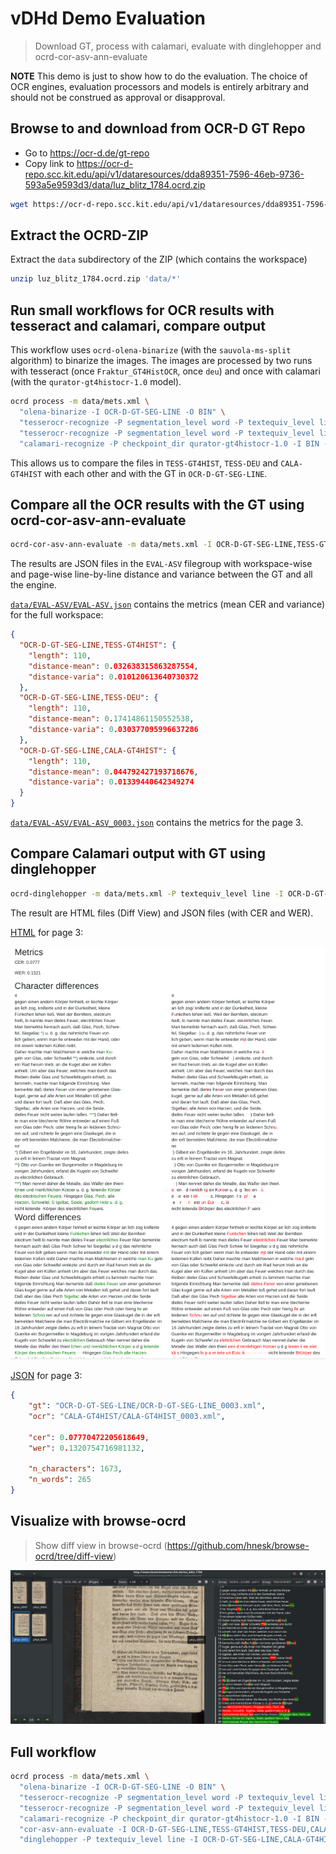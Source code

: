 # vDHd Demo Evaluation

> Download GT, process with calamari, evaluate with dinglehopper and ocrd-cor-asv-ann-evaluate

**NOTE** This demo is just to show how to do the evaluation. The choice of OCR
engines, evaluation processors and models is entirely arbitrary and should not
be construed as approval or disapproval.

## Browse to and download from OCR-D GT Repo

* Go to https://ocr-d.de/gt-repo
* Copy link to https://ocr-d-repo.scc.kit.edu/api/v1/dataresources/dda89351-7596-46eb-9736-593a5e9593d3/data/luz_blitz_1784.ocrd.zip

```sh
wget https://ocr-d-repo.scc.kit.edu/api/v1/dataresources/dda89351-7596-46eb-9736-593a5e9593d3/data/luz_blitz_1784.ocrd.zip
```

## Extract the OCRD-ZIP

Extract the `data` subdirectory of the ZIP (which contains the workspace)

```sh
unzip luz_blitz_1784.ocrd.zip 'data/*'
```

## Run small workflows for OCR results with tesseract and calamari, compare output

This workflow uses `ocrd-olena-binarize` (with the `sauvola-ms-split`
algorithm) to binarize the images. The images are processed by two runs with
tesseract (once `Fraktur_GT4HistOCR`, once `deu`) and once with calamari (with
the `qurator-gt4histocr-1.0` model).

```sh
ocrd process -m data/mets.xml \
  "olena-binarize -I OCR-D-GT-SEG-LINE -O BIN" \
  "tesserocr-recognize -P segmentation_level word -P textequiv_level line -P find_tables true -P model Fraktur_GT4HistOCR -I BIN -O TESS-GT4HIST" \
  "tesserocr-recognize -P segmentation_level word -P textequiv_level line -P find_tables true -P model deu -I BIN -O TESS-DEU" \
  "calamari-recognize -P checkpoint_dir qurator-gt4histocr-1.0 -I BIN -O CALA-GT4HIST"
```

This allows us to compare the files in `TESS-GT4HIST`, `TESS-DEU` and
`CALA-GT4HIST` with each other and with the GT in `OCR-D-GT-SEG-LINE`.

## Compare all the OCR results with the GT using ocrd-cor-asv-ann-evaluate

```sh
ocrd-cor-asv-ann-evaluate -m data/mets.xml -I OCR-D-GT-SEG-LINE,TESS-GT4HIST,TESS-DEU,CALA-GT4HIST -O EVAL-ASV
```

The results are JSON files in the `EVAL-ASV` filegroup with workspace-wise and page-wise line-by-line distance and variance between the GT and all the engine.

[`data/EVAL-ASV/EVAL-ASV.json`](https://github.com/kba/vdhd-2021-05-12/tree/master/data/EVAL-ASV/EVAL-ASV.json) contains the metrics (mean CER and variance) for the full workspace:

```json
{
  "OCR-D-GT-SEG-LINE,TESS-GT4HIST": {
    "length": 110,
    "distance-mean": 0.032638315863287554,
    "distance-varia": 0.010120613640730372
  },
  "OCR-D-GT-SEG-LINE,TESS-DEU": {
    "length": 110,
    "distance-mean": 0.17414861150552538,
    "distance-varia": 0.030377095996637286
  },
  "OCR-D-GT-SEG-LINE,CALA-GT4HIST": {
    "length": 110,
    "distance-mean": 0.044792427193718676,
    "distance-varia": 0.01339440642349274
  }
}
```

[`data/EVAL-ASV/EVAL-ASV_0003.json`](https://github.com/kba/vdhd-2021-05-12/tree/master/data/EVAL-ASV/EVAL-ASV_0003.json) contains the metrics for the page 3.

## Compare Calamari output with GT using dinglehopper

```sh
ocrd-dinglehopper -m data/mets.xml -P textequiv_level line -I OCR-D-GT-SEG-LINE,CALA-GT4HIST -O EVAL-DINGLE
```

The result are HTML files (Diff View) and JSON files (with CER and WER).

[HTML](https://github.com/kba/vdhd-2021-05-12/tree/master/data/EVAL-DINGLE/EVAL-DINGLE_0003.html) for page 3:

[![](https://github.com/kba/vdhd-2021-05-12/raw/master/dinglehopper-0003.png)](https://github.com/kba/vdhd-2021-05-12/tree/master/data/EVAL-DINGLE/EVAL-DINGLE_0003.json)

[JSON](https://github.com/kba/vdhd-2021-05-12/tree/master/data/EVAL-DINGLE/EVAL-DINGLE_0003.json) for page 3:

```json
{
    "gt": "OCR-D-GT-SEG-LINE/OCR-D-GT-SEG-LINE_0003.xml",
    "ocr": "CALA-GT4HIST/CALA-GT4HIST_0003.xml",

    "cer": 0.07770472205618649,
    "wer": 0.1320754716981132,

    "n_characters": 1673,
    "n_words": 265
}
```

## Visualize with browse-ocrd

> Show diff view in browse-ocrd (https://github.com/hnesk/browse-ocrd/tree/diff-view)

![](browse-ocrd.png)

## Full workflow

```sh
ocrd process -m data/mets.xml \
  "olena-binarize -I OCR-D-GT-SEG-LINE -O BIN" \
  "tesserocr-recognize -P segmentation_level word -P textequiv_level line -P find_tables true -P model Fraktur_GT4HistOCR -I BIN -O TESS-GT4HIST" \
  "tesserocr-recognize -P segmentation_level word -P textequiv_level line -P find_tables true -P model deu -I BIN -O TESS-DEU" \
  "calamari-recognize -P checkpoint_dir qurator-gt4histocr-1.0 -I BIN -O CALA-GT4HIST" \
  "cor-asv-ann-evaluate -I OCR-D-GT-SEG-LINE,TESS-GT4HIST,TESS-DEU,CALA-GT4HIST -O EVAL-ASV" \
  "dinglehopper -P textequiv_level line -I OCR-D-GT-SEG-LINE,CALA-GT4HIST -O EVAL-DINGLE"
```
